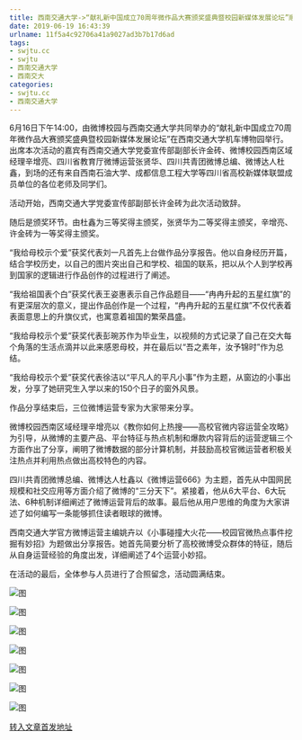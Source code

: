 ```yaml
---
title: 西南交通大学->“献礼新中国成立70周年微作品大赛颁奖盛典暨校园新媒体发展论坛”顺利举行 | swjtu.cc
date: 2019-06-19 16:43:39
urlname: 11f5a4c92706a41a9027ad3b7b17d6ad
tags: 
- swjtu.cc
- swjtu
- 西南交通大学
- 西南交大
categories:
- swjtu.cc
- 西南交通大学
---
```



6月16日下午14:00，由微博校园与西南交通大学共同举办的“献礼新中国成立70周年微作品大赛颁奖盛典暨校园新媒体发展论坛”在西南交通大学机车博物园举行。出席本次活动的嘉宾有西南交通大学党委宣传部副部长许金砖、微博校园西南区域经理辛增亮、四川省教育厅微博运营张贤华、四川共青团微博总编、微博达人杜鑫，到场的还有来自西南石油大学、成都信息工程大学等四川省高校新媒体联盟成员单位的各位老师及同学们。

活动开始，西南交通大学党委宣传部副部长许金砖为此次活动致辞。

随后是颁奖环节。由杜鑫为三等奖得主颁奖，张贤华为二等奖得主颁奖，辛增亮、许金砖为一等奖得主颁奖。

“我给母校示个爱”获奖代表刘一凡首先上台做作品分享报告。他以自身经历开篇，结合学校历史，以自己的图片突出自己和学校、祖国的联系，把以从个人到学校再到国家的逻辑进行作品创作的过程进行了阐述。

“我给祖国表个白”获奖代表王姿惠表示自己作品题目——“冉冉升起的五星红旗”的有更深层次的意义，提出作品创作是一个过程，“冉冉升起的五星红旗”不仅代表着表面意思上的升旗仪式，也寓意着祖国的繁荣昌盛。

“我给母校示个爱”获奖代表彭琬苏作为毕业生，以视频的方式记录了自己在交大每个角落的生活点滴并以此来感恩母校，并在最后以“吾之素年，汝予锦时”作为总结。

“我给母校示个爱”获奖代表徐洁以“平凡人的平凡小事”作为主题，从窗边的小事出发，分享了她研究生入学以来的150个日子的窗外风景。

作品分享结束后，三位微博运营专家为大家带来分享。

微博校园西南区域经理辛增亮以《教你如何上热搜——高校官微内容运营全攻略》为引导，从微博的主要产品、平台特征与热点机制和爆款内容背后的运营逻辑三个方面作出了分享，阐明了微博数据的部分计算机制，并鼓励高校官微运营者积极关注热点并利用热点做出高校特色的内容。

四川共青团微博总编、微博达人杜鑫以《微博运营666》为主题，首先从中国网民规模和社交应用等方面介绍了微博的“三分天下”。紧接着，他从6大平台、6大玩法、6种机制详细阐述了微博运营背后的故事。最后他从用户思维的角度为大家讲述了如何编写一条能够抓住读者眼球的微博。

西南交通大学官方微博运营主编姚卉以《小事碰撞大火花——校园官微热点事件挖掘有妙招》为题做出分享报告。她首先简要分析了高校微博受众群体的特征，随后从自身运营经验的角度出发，详细阐述了4个运营小妙招。

在活动的最后，全体参与人员进行了合照留念，活动圆满结束。



![图](https://news.swjtu.edu.cn/upload/201906/19/201906191557249782.jpg)

![图](https://news.swjtu.edu.cn/upload/201906/19/201906191555599274.jpg)

![图](https://news.swjtu.edu.cn/upload/201906/19/201906191559409090.jpg)

![图](https://news.swjtu.edu.cn/upload/201906/19/201906191601133163.jpg)

![图](https://news.swjtu.edu.cn/upload/201906/19/201906191603172414.jpg)

![图](https://news.swjtu.edu.cn/upload/201906/19/201906191554111842.jpg)

![图](https://news.swjtu.edu.cn/upload/201906/19/201906191553254265.jpg)

[转入文章首发地址](https://news.swjtu.edu.cn/shownews-18563.shtml)